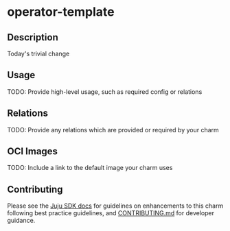 # operator-template

## Description

Today's trivial change

## Usage

TODO: Provide high-level usage, such as required config or relations

## Relations

TODO: Provide any relations which are provided or required by your charm

## OCI Images

TODO: Include a link to the default image your charm uses

## Contributing

<!-- TEMPLATE-TODO: Change this URL to be the full Github path to CONTRIBUTING.md-->

Please see the [Juju SDK docs](https://juju.is/docs/sdk) for guidelines on enhancements to this
charm following best practice guidelines, and
[CONTRIBUTING.md](https://github.com/<name>/<operator>/blob/main/CONTRIBUTING.md) for developer
guidance.
